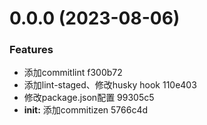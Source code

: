 # 0.0.0 (2023-08-06)


### Features

* 添加commitlint f300b72
* 添加lint-staged、修改husky hook 110e403
* 修改package.json配置 99305c5
* **init:** 添加commitizen 5766c4d




